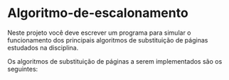 # Algoritmo-de-escalonamento

Neste projeto você deve escrever um programa para simular o funcionamento dos principais algoritmos de substituição de páginas estudados na disciplina.

Os algoritmos de substituição de páginas a serem implementados são os seguintes:

